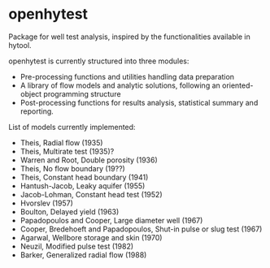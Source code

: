# openhytest
Package for well test analysis, inspired by the functionalities available in hytool.

openhytest is currently structured into three modules:
- Pre-processing functions and utilities handling data preparation
- A library of flow models and analytic solutions, following an oriented-object programming structure
- Post-processing functions for results analysis, statistical summary and reporting.

List of models currently implemented:
- Theis, Radial flow (1935)
- Theis, Multirate test (1935)?
- Warren and Root, Double porosity (1936)
- Theis, No flow boundary (19??)
- Theis, Constant head boundary (1941)
- Hantush-Jacob, Leaky aquifer (1955)
- Jacob-Lohman, Constant head test (1952)
- Hvorslev (1957)
- Boulton, Delayed yield (1963)
- Papadopoulos and Cooper, Large diameter well (1967)
- Cooper, Bredehoeft and Papadopoulos, Shut-in pulse or slug test (1967) 
- Agarwal, Wellbore storage and skin (1970)
- Neuzil, Modified pulse test (1982)
- Barker, Generalized radial flow (1988)
